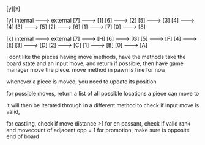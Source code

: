 ###
[y][x]


[y]
internal ---> external
[7]      --->       [1]
[6]      --->       [2]
[5]      --->       [3]
[4]      --->       [4]
[3]      --->       [5]
[2]      --->       [6]
[1]      --->       [7]
[0]      --->       [8]

[x]
internal ---> external
[7]      --->       [H]
[6]      --->       [G]
[5]      --->       [F]
[4]      --->       [E]
[3]      --->       [D]
[2]      --->       [C]
[1]      --->       [B]
[0]      --->       [A]



i dont like the pieces having move methods, have the methods take the board state and an input move, and return if
possible, then have game manager move the piece. move method in pawn is fine for now

whenever a piece is moved, you need to update its position


for possible moves, return a list of all possible locations a piece can move to

it will then be iterated through in a different method to check if input move is valid,

for castling, check if move distance >1
for en passant, check if valid rank and movecount of adjacent opp = 1 
for promotion, make sure is opposite end of board